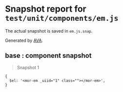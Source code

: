 # Snapshot report for `test/unit/components/em.js`

The actual snapshot is saved in `em.js.snap`.

Generated by [AVA](https://ava.li).

## base : component snapshot

> Snapshot 1

    {
      $el: '<mor-em _uiid="1" class=""></mor-em>',
    }
